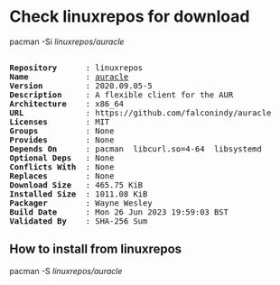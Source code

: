 # Check linuxrepos for download

pacman -Si *linuxrepos/auracle*

<div class="highlight"><pre class="highlight"><text>
<b>Repository</b>      : linuxrepos
<b>Name</b>            : <a href="../../x86_64/auracle-2020.09.05-5-x86_64.pkg.tar.zst">auracle</a>
<b>Version</b>         : 2020.09.05-5
<b>Description</b>     : A flexible client for the AUR
<b>Architecture</b>    : x86_64
<b>URL</b>             : https://github.com/falconindy/auracle
<b>Licenses</b>        : MIT
<b>Groups</b>          : None
<b>Provides</b>        : None
<b>Depends On</b>      : pacman  libcurl.so=4-64  libsystemd
<b>Optional Deps</b>   : None
<b>Conflicts With</b>  : None
<b>Replaces</b>        : None
<b>Download Size</b>   : 465.75 KiB
<b>Installed Size</b>  : 1011.08 KiB
<b>Packager</b>        : Wayne Wesley <wayne6324@gmail.com>
<b>Build Date</b>      : Mon 26 Jun 2023 19:59:03 BST
<b>Validated By</b>    : SHA-256 Sum
</text></pre></div>

## How to install from linuxrepos

pacman -S *linuxrepos/auracle*
